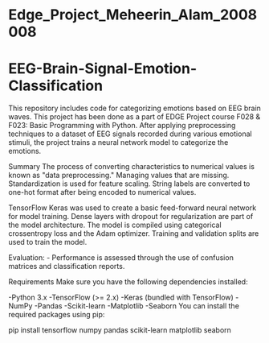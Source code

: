 # Edge_Project_Meheerin_Alam_2008008
# EEG-Brain-Signal-Emotion-Classification
This repository includes code for categorizing emotions based on EEG brain waves. This project has been done as a part of EDGE Project course F028 & F023: Basic Programming with Python. After applying preprocessing techniques to a dataset of EEG signals recorded during various emotional stimuli, the project trains a neural network model to categorize the emotions.

Summary
The process of converting characteristics to numerical values is known as "data preprocessing." Managing values that are missing. Standardization is used for feature scaling. String labels are converted to one-hot format after being encoded to numerical values.

TensorFlow Keras was used to create a basic feed-forward neural network for model training. Dense layers with dropout for regularization are part of the model architecture. The model is compiled using categorical crossentropy loss and the Adam optimizer. Training and validation splits are used to train the model.

Evaluation: - Performance is assessed through the use of confusion matrices and classification reports.

Requirements
Make sure you have the following dependencies installed:

-Python 3.x
-TensorFlow (>= 2.x)
-Keras (bundled with TensorFlow)
-NumPy
-Pandas
-Scikit-learn
-Matplotlib
-Seaborn
You can install the required packages using pip:

pip install tensorflow numpy pandas scikit-learn matplotlib seaborn
